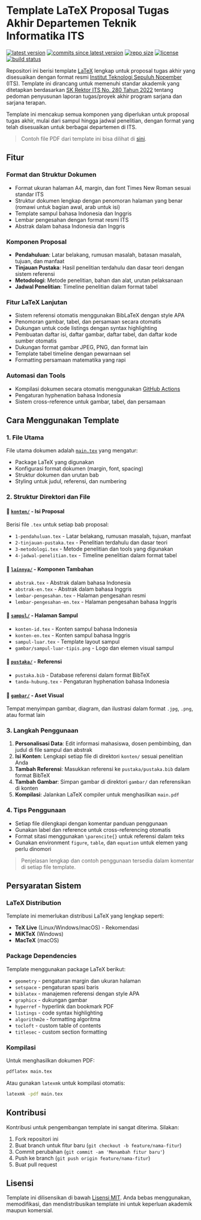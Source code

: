 # Template LaTeX Proposal Tugas Akhir Departemen Teknik Informatika ITS

[![latest version](https://img.shields.io/github/v/release/Lab-RPL-ITS/template-proposal-ta-if-its)](https://github.com/Lab-RPL-ITS/template-proposal-ta-if-its/releases/)
[![commits since latest version](https://img.shields.io/github/commits-since/Lab-RPL-ITS/template-proposal-ta-if-its/latest)](https://github.com/Lab-RPL-ITS/template-proposal-ta-if-its/commits/master)
[![repo size](https://img.shields.io/github/repo-size/Lab-RPL-ITS/template-proposal-ta-if-its)](https://github.com/b201lab/template-buku-ta-its)
[![license](https://img.shields.io/github/license/Lab-RPL-ITS/template-proposal-ta-if-its)](./LICENSE)
[![build status](https://img.shields.io/github/actions/workflow/status/Lab-RPL-ITS/template-proposal-ta-if-its/ci.yml?branch=main)](https://github.com/Lab-RPL-ITS/template-proposal-ta-if-its/actions)

Repositori ini berisi template [LaTeX](https://www.latex-project.org/) lengkap untuk proposal tugas akhir yang disesuaikan dengan format resmi [Institut Teknologi Sepuluh Nopember](https://www.its.ac.id/) (ITS). Template ini dirancang untuk memenuhi standar akademik yang ditetapkan berdasarkan [SK Rektor ITS No. 280 Tahun 2022](https://www.its.ac.id/pendidikan/wp-content/uploads/sites/112/2022/03/280-SK-Rektor-ttg-Pedoman-Penyusunan-Laporan-Tugas-Akhir-Sarjana-Sarjana-Terapan.pdf) tentang pedoman penyusunan laporan tugas/proyek akhir program sarjana dan sarjana terapan.

Template ini mencakup semua komponen yang diperlukan untuk proposal tugas akhir, mulai dari sampul hingga jadwal penelitian, dengan format yang telah disesuaikan untuk berbagai departemen di ITS.

> Contoh file PDF dari template ini bisa dilihat di [sini](https://b201lab.github.io/template-proposal-ta-its/proposal-ta.pdf).

## Fitur

### Format dan Struktur Dokumen

- Format ukuran halaman A4, margin, dan font Times New Roman sesuai standar ITS
- Struktur dokumen lengkap dengan penomoran halaman yang benar (romawi untuk bagian awal, arab untuk isi)
- Template sampul bahasa Indonesia dan Inggris
- Lembar pengesahan dengan format resmi ITS
- Abstrak dalam bahasa Indonesia dan Inggris

### Komponen Proposal

- **Pendahuluan**: Latar belakang, rumusan masalah, batasan masalah, tujuan, dan manfaat
- **Tinjauan Pustaka**: Hasil penelitian terdahulu dan dasar teori dengan sistem referensi
- **Metodologi**: Metode penelitian, bahan dan alat, urutan pelaksanaan
- **Jadwal Penelitian**: Timeline penelitian dalam format tabel

### Fitur LaTeX Lanjutan

- Sistem referensi otomatis menggunakan BibLaTeX dengan style APA
- Penomoran gambar, tabel, dan persamaan secara otomatis
- Dukungan untuk code listings dengan syntax highlighting
- Pembuatan daftar isi, daftar gambar, daftar tabel, dan daftar kode sumber otomatis
- Dukungan format gambar JPEG, PNG, dan format lain
- Template tabel timeline dengan pewarnaan sel
- Formatting persamaan matematika yang rapi

### Automasi dan Tools

- Kompilasi dokumen secara otomatis menggunakan [GitHub Actions](https://github.com/features/actions)
- Pengaturan hyphenation bahasa Indonesia
- Sistem cross-reference untuk gambar, tabel, dan persamaan

## Cara Menggunakan Template

### 1. File Utama

File utama dokumen adalah [`main.tex`](./main.tex) yang mengatur:

- Package LaTeX yang digunakan
- Konfigurasi format dokumen (margin, font, spacing)
- Struktur dokumen dan urutan bab
- Styling untuk judul, referensi, dan numbering

### 2. Struktur Direktori dan File

#### 📁 [`konten/`](./konten) - Isi Proposal

Berisi file `.tex` untuk setiap bab proposal:

- `1-pendahuluan.tex` - Latar belakang, rumusan masalah, tujuan, manfaat
- `2-tinjauan-pustaka.tex` - Penelitian terdahulu dan dasar teori
- `3-metodologi.tex` - Metode penelitian dan tools yang digunakan
- `4-jadwal-penelitian.tex` - Timeline penelitian dalam format tabel

#### 📁 [`lainnya/`](./lainnya) - Komponen Tambahan

- `abstrak.tex` - Abstrak dalam bahasa Indonesia
- `abstrak-en.tex` - Abstrak dalam bahasa Inggris
- `lembar-pengesahan.tex` - Halaman pengesahan resmi
- `lembar-pengesahan-en.tex` - Halaman pengesahan bahasa Inggris

#### 📁 [`sampul/`](./sampul) - Halaman Sampul

- `konten-id.tex` - Konten sampul bahasa Indonesia
- `konten-en.tex` - Konten sampul bahasa Inggris
- `sampul-luar.tex` - Template layout sampul
- `gambar/sampul-luar-tipis.png` - Logo dan elemen visual sampul

#### 📁 [`pustaka/`](./pustaka) - Referensi

- `pustaka.bib` - Database referensi dalam format BibTeX
- `tanda-hubung.tex` - Pengaturan hyphenation bahasa Indonesia

#### 📁 [`gambar/`](./gambar) - Aset Visual

Tempat menyimpan gambar, diagram, dan ilustrasi dalam format `.jpg`, `.png`, atau format lain

### 3. Langkah Penggunaan

1. **Personalisasi Data**: Edit informasi mahasiswa, dosen pembimbing, dan judul di file sampul dan abstrak
2. **Isi Konten**: Lengkapi setiap file di direktori `konten/` sesuai penelitian Anda
3. **Tambah Referensi**: Masukkan referensi ke `pustaka/pustaka.bib` dalam format BibTeX
4. **Tambah Gambar**: Simpan gambar di direktori `gambar/` dan referensikan di konten
5. **Kompilasi**: Jalankan LaTeX compiler untuk menghasilkan `main.pdf`

### 4. Tips Penggunaan

- Setiap file dilengkapi dengan komentar panduan penggunaan
- Gunakan label dan reference untuk cross-referencing otomatis
- Format sitasi menggunakan `\parencite{}` untuk referensi dalam teks
- Gunakan environment `figure`, `table`, dan `equation` untuk elemen yang perlu dinomori

> Penjelasan lengkap dan contoh penggunaan tersedia dalam komentar di setiap file template.

## Persyaratan Sistem

### LaTeX Distribution

Template ini memerlukan distribusi LaTeX yang lengkap seperti:

- **TeX Live** (Linux/Windows/macOS) - Rekomendasi
- **MiKTeX** (Windows)
- **MacTeX** (macOS)

### Package Dependencies

Template menggunakan package LaTeX berikut:

- `geometry` - pengaturan margin dan ukuran halaman
- `setspace` - pengaturan spasi baris
- `biblatex` - manajemen referensi dengan style APA
- `graphicx` - dukungan gambar
- `hyperref` - hyperlink dan bookmark PDF
- `listings` - code syntax highlighting
- `algorithm2e` - formatting algoritma
- `tocloft` - custom table of contents
- `titlesec` - custom section formatting

### Kompilasi

Untuk menghasilkan dokumen PDF:

```bash
pdflatex main.tex
```

Atau gunakan `latexmk` untuk kompilasi otomatis:

```bash
latexmk -pdf main.tex
```

## Kontribusi

Kontribusi untuk pengembangan template ini sangat diterima. Silakan:

1. Fork repositori ini
2. Buat branch untuk fitur baru (`git checkout -b feature/nama-fitur`)
3. Commit perubahan (`git commit -am 'Menambah fitur baru'`)
4. Push ke branch (`git push origin feature/nama-fitur`)
5. Buat pull request

## Lisensi

Template ini dilisensikan di bawah [Lisensi MIT](./LICENSE). Anda bebas menggunakan, memodifikasi, dan mendistribusikan template ini untuk keperluan akademik maupun komersial.
